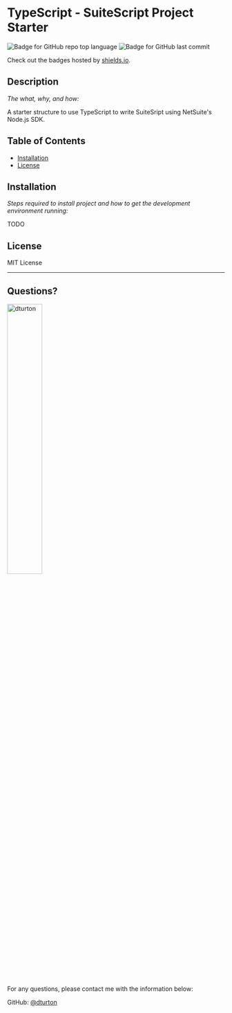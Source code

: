 # TypeScript - SuiteScript Project Starter

![Badge for GitHub repo top language](https://img.shields.io/github/languages/top/dturton/suitescript-typescript-starter?style=flat&logo=appveyor) ![Badge for GitHub last commit](https://img.shields.io/github/last-commit/dturton/suitescript-typescript-starter?style=flat&logo=appveyor)

Check out the badges hosted by [shields.io](https://shields.io/).

## Description

_The what, why, and how:_

A starter structure to use TypeScript to write SuiteSript using NetSuite's Node.js SDK.

## Table of Contents

- [Installation](#installation)
- [License](#license)

## Installation

_Steps required to install project and how to get the development environment running:_

TODO

## License

MIT License

---

## Questions?

  <img src="https://avatars.githubusercontent.com/u/15795?v=4" alt="dturton" width="40%" />
  
  For any questions, please contact me with the information below:
 
  GitHub: [@dturton](https://api.github.com/users/dturton)
